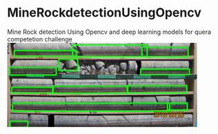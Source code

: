 # MineRockdetectionUsingOpencv
Mine Rock detection Using Opencv and deep learning models for quera competetion challenge
![alt text](https://github.com/MohammadHasanAbbasi/MineRockdetectionUsingOpencv/blob/main/rock.jpg  "rock detection")

